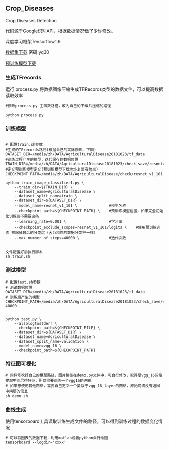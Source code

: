 ## Crop_Diseases
Crop Diseases Detection

代码源于Google识别API，根据数据情况做了少许修改。

深度学习框架Tensorflow1.9

[数据集下载](https://pan.baidu.com/s/1ey3ioopiJZu1-SV-neH2Ng) 密码:yq30

[预训练模型下载](https://github.com/tensorflow/models/tree/master/research/slim#pre-trained-models)

### 生成TFrecords

运行 process.py 将数据图像压缩生成TFRecords类型的数据文件，可以提高数据读取效率

```
#修改process.py 主函数路径，改为自己的下载后压缩的路径

python process.py
```
### 训练模型
```

# 配置train.sh参数
#生成的TFrecords路劲(根据自己的实际修改，下同)
DATASET_DIR=/media/zh/DATA/AgriculturalDisease20181023/tf_data
#训练过程产生的模型，迭代保存的数据位置
TRAIN_DIR=/media/zh/DATA/AgriculturalDisease20181023/check_save/resnetv1_101_finetune
#定义预训练模型定义(预训练模型下载地址上面有给出)
CHECKPOINT_PATH=/media/zh/DATA/AgriculturalDisease/check/resnet_v1_101.ckpt 

python train_image_classifier1.py \
    --train_dir=${TRAIN_DIR} \
    --dataset_name=AgriculturalDisease \
    --dataset_split_name=train \
    --dataset_dir=${DATASET_DIR} \
    --model_name=resnet_v1_101 \              #模型名称
    --checkpoint_path=${CHECKPOINT_PATH} \    #预训练模型位置，如果完全初始化训练则不需要这条
    --learning_rate=0.001 \                   #学习率
    --checkpoint_exclude_scopes=resnet_v1_101/logits \    #使用预训练训练 排除掉最后的分类层（因为和你的数据分类不一样）
    --max_number_of_steps=40000 \             #迭代次数


文件配置好后执行脚本
sh train.sh
```


### 测试模型

```
# 配置test.sh参数
# 测试数据位置
DATASET_DIR=/media/zh/DATA/AgriculturalDisease20181023/tf_data
# 训练后产生的模型
CHECKPOINT_PATH=/media/zh/DATA/AgriculturalDisease20181023/check_save/vgg16_finetune/model.ckpt-40000


python test.py \
    --alsologtostderr \
    --checkpoint_path=${CHECKPOINT_FILE} \
    --dataset_dir=${DATASET_DIR} \
    --dataset_name=AgriculturalDisease \
    --dataset_split_name=validation \
    --model_name=vgg_16 \
    --checkpoint_path=${CHECKPOINT_PATH}
```

### 特征图可视化
```
# 同样修改好自己的模型路径，图片路径在demo.py文件中，可自行修改，取得是vgg_16网络提取中间层得特征，所以需要训练一个vgg16的网络
# 如果想使用其他网络，需要自己定义一个类似于vgg_16_layer的网络，原始网络没有返回中间层的信息
sh demo.sh
```

### 曲线生成

使用tensorboard工具读取训练生成文件的路径，可以得到训练过程的数据变化情况
```
# 可以将图表的数据下载，利用matlab或者python自行绘图
tensorboard --logdir='xxxx'
```

